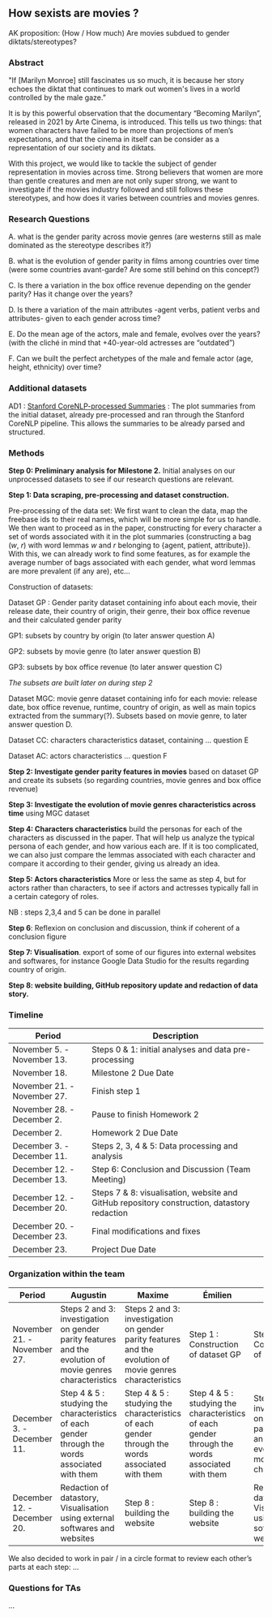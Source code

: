 ## How sexists are movies ?

AK proposition: (How / How much) Are movies subdued to gender diktats/stereotypes?

### Abstract

"If [Marilyn Monroe] still fascinates us so much, it is because her story echoes the diktat that continues to mark out women's lives in a world controlled by the male gaze.”

It is by this powerful observation that the documentary “Becoming Marilyn”, released in 2021 by Arte Cinema, is introduced. This tells us two things: that women characters have failed to be more than projections of men’s expectations, and that the cinema in itself can be consider as a representation of our society and its diktats.

With this project, we would like to tackle the subject of gender representation in movies across time. Strong believers that women are more than gentle creatures and men are not only super strong, we want to investigate if the movies industry followed and still follows these stereotypes, and how does it varies between countries and movies genres.

### Research Questions

A. what is the gender parity across movie genres (are westerns still as male dominated as the stereotype describes it?)

B. what is the evolution of gender parity in films among countries over time (were some countries avant-garde? Are some still behind on this concept?)

C. Is there a variation in the box office revenue depending on the gender parity? Has it change over the years?

D. Is there a variation of the main attributes -agent verbs, patient verbs and attributes- given to each gender across time?

E. Do the mean age of the actors, male and female, evolves over the years? (with the cliché in mind that +40-year-old actresses are “outdated”)

F. Can we built the perfect archetypes of the male and female actor (age, height, ethnicity) over time?

### Additional datasets

AD1 : [Stanford CoreNLP-processed Summaries](http://www.cs.cmu.edu/~ark/personas/data/corenlp_plot_summaries.tar) : The plot summaries from the initial dataset, already pre-processed and ran through the Stanford CoreNLP pipeline. This allows the summaries to be already parsed and structured.

### Methods

**Step 0: Preliminary analysis for Milestone 2.** Initial analyses on our unprocessed datasets to see if our research questions are relevant.

**Step 1: Data scraping, pre-processing and dataset construction.**

Pre-processing of the data set: We first want to clean the data, map the freebase ids to their real names, which will be more simple for us to handle. We then want to proceed as in the paper, constructing for every character a set of words associated with it in the plot summaries (constructing a bag (_w_, _r_) with word lemmas _w_ and _r_ belonging to {agent, patient, attribute}). With this, we can already work to find some features, as for example the average number of bags associated with each gender, what word lemmas are more prevalent (if any are), etc...

Construction of datasets:

Dataset GP : Gender parity dataset containing info about each movie, their release date, their country of origin, their genre, their box office revenue and their calculated gender parity

GP1: subsets by country by origin (to later answer question A)

GP2: subsets by movie genre (to later answer question B)

GP3: subsets by box office revenue (to later answer question C)

_The subsets are built later on during step 2_

Dataset MGC: movie genre dataset containing info for each movie: release date, box office revenue, runtime, country of origin, as well as main topics extracted from the summary(?). Subsets based on movie genre, to later answer question D.

Dataset CC: characters characteristics dataset, containing … question E

Dataset AC: actors characteristics … question F

**Step 2: Investigate gender parity features in movies** based on dataset GP and create its subsets (so regarding countries, movie genres and box office revenue)

**Step 3: Investigate the evolution of movie genres characteristics across time** using MGC dataset

**Step 4: Characters characteristics** build the personas for each of the characters as discussed in the paper. That will help us analyze the typical persona of each gender, and how various each are. If it is too complicated, we can also just compare the lemmas associated with each character and compare it according to their gender, giving us already an idea.

**Step 5: Actors characteristics** More or less the same as step 4, but for actors rather than characters, to see if actors and actresses typically fall in a certain category of roles.

NB : steps 2,3,4 and 5 can be done in parallel

**Step 6**: Reflexion on conclusion and discussion, think if coherent of a conclusion figure

**Step 7: Visualisation**. export of some of our figures into external websites and softwares, for instance Google Data Studio for the results regarding country of origin.

**Step 8: website building, GitHub repository update and redaction of data story.**

### Timeline

| Period                      | Description                                                                                 |
| --------------------------- | ------------------------------------------------------------------------------------------- |
| November 5. - November 13.  | Steps 0 & 1: initial analyses and data pre-processing                                       |
| November 18.                | Milestone 2 Due Date                                                                        |
| November 21. - November 27. | Finish step 1                                                                               |
| November 28. - December 2.  | Pause to finish Homework 2                                                                  |
| December 2.                 | Homework 2 Due Date                                                                         |
| December 3. - December 11.  | Steps 2, 3, 4 & 5: Data processing and analysis                                             |
| December 12. - December 13. | Step 6: Conclusion and Discussion (Team Meeting)                                            |
| December 12. - December 20. | Steps 7 & 8: visualisation, website and GitHub repository construction, datastory redaction |
| December 20. - December 23. | Final modifications and fixes                                                               |
| December 23.                | Project Due Date                                                                            |

### Organization within the team

| Period                      | Augustin                                                                                                 | Maxime | Émilien                                                                                         | Albane                                                                                                   |
| --------------------------- | -------------------------------------------------------------------------------------------------------- | ------ | ----------------------------------------------------------------------------------------------- | -------------------------------------------------------------------------------------------------------- |
| November 21. - November 27. | Steps 2 and 3: investigation on gender parity features and the evolution of movie genres characteristics | Steps 2 and 3: investigation on gender parity features and the evolution of movie genres characteristics       | Step 1 : Construction of dataset GP                                                             | Step 1: Construction of dataset GP                                                                       |
| December 3. - December 11.  | Step 4 & 5 : studying the characteristics of each gender through the words associated with them          | Step 4 & 5 : studying the characteristics of each gender through the words associated with them       | Step 4 & 5 : studying the characteristics of each gender through the words associated with them | Steps 2 and 3: investigation on gender parity features and the evolution of movie genres characteristics |
| December 12. - December 20. | Redaction of datastory, Visualisation using external softwares and websites                              | Step 8 : building the website       | Step 8 : building the website                                                                   | Redaction of datastory, Visualisation using external softwares and websites                              |

We also decided to work in pair / in a circle format to review each other’s parts at each step: …

### Questions for TAs

...
